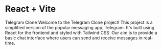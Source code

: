 # React + Vite

Telegram Clone
Welcome to the Telegram Clone project! This project is a simplified version of the popular messaging app, Telegram. It's built using React for the frontend and styled with Tailwind CSS. Our aim is to provide a basic chat interface where users can send and receive messages in real-time.
